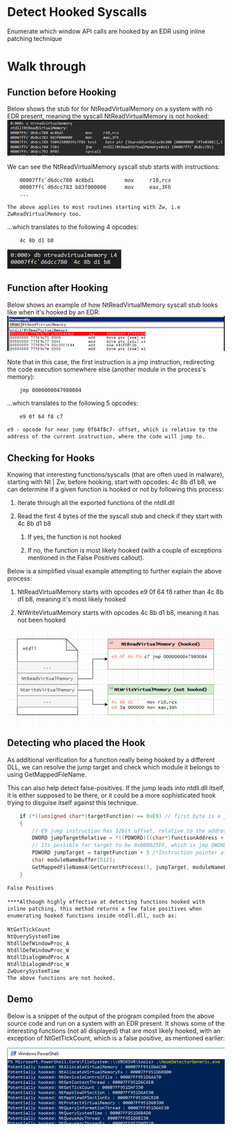 # Detect Hooked Syscalls

Enumerate which window API calls are hooked by an EDR using inline patching technique

# Walk through

## Function before Hooking

Below shows the stub for for NtReadVirtualMemory on a system with no EDR present, meaning the syscall NtReadVirtualMemory is not hooked:
![Before hooking](/images/beforehook.png)

We can see the NtReadVirtualMemory syscall stub starts with instructions:

```
    00007ffc`d6dcc780 4c8bd1          mov     r10,rcx
    00007ffc`d6dcc783 b83f000000      mov     eax,3Fh
    ...
```

    The above applies to most routines starting with Zw, i.e ZwReadVirtualMemory too.

...which translates to the following 4 opcodes:

```
    4c 8b d1 b8
```

![opocodes](/images/4opocodes.png)

## Function after Hooking

Below shows an example of how NtReadVirtualMemory syscall stub looks like when it's hooked by an EDR:
![After hooking](/images/afterhook.png)

Note that in this case, the first instruction is a jmp instruction, redirecting the code execution somewhere else (another module in the process's memory):

```
    jmp 0000000047980084
```

...which translates to the following 5 opcodes:

```
    e9 0f 64 f8 c7
```

    e9 - opcode for near jump 0f64f8c7- offset, which is relative to the address of the current instruction, where the code will jump to.

## Checking for Hooks

Knowing that interesting functions/syscalls (that are often used in malware), starting with Nt | Zw, before hooking, start with opcodes: 4c 8b d1 b8, we can determine if a given function is hooked or not by following this process:

1. Iterate through all the exported functions of the ntdll.dll

2. Read the first 4 bytes of the the syscall stub and check if they start with 4c 8b d1 b8

    1. If yes, the function is not hooked

    2. If no, the function is most likely hooked (with a couple of exceptions mentioned in the False Positives callout).

Below is a simplified visual example attempting to further explain the above process:

1. NtReadVirtualMemory starts with opcodes e9 0f 64 f8 rather than 4c 8b d1 b8, meaning it's most likely hooked

2. NtWriteVirtualMemory starts with opcodes 4c 8b d1 b8, meaning it has not been hooked

![Hooked and unhooked functions](/images/checkhook.png)

## Detecting who placed the Hook

As additional verification for a function really being hooked by a different DLL, we can resolve the jump target and check which module it belongs to using GetMappedFileName.

This can also help detect false-positives. If the jump leads into ntdll.dll itself, it is either supposed to be there, or it could be a more sophisticated hook trying to disguise itself against this technique.

```cpp
    if (*((unsigned char*)targetFunction) == 0xE9) // first byte is a jmp instruction, where does it jump to?
    {
        // E9 jump instruction has 32bit offset, relative to the address of the first instruction AFTER our jump instruction.
        DWORD jumpTargetRelative = *((PDWORD)((char*)functionAddress + 1));
        // Its possible for target to be 0x000025FF, which is jmp QWORD PTR [rip+0x0], or similar variants, this is not handled in this example
        PDWORD jumpTarget = targetFunction + 5 /*Instruction pointer after our jmp instruction*/ + jumpTargetRelative;  
        char moduleNameBuffer[512];
        GetMappedFileNameA(GetCurrentProcess(), jumpTarget, moduleNameBuffer, 512);
    }
```

    False Positives

    ****Although highly effective at detecting functions hooked with inline patching, this method returns a few false positives when enumerating hooked functions inside ntdll.dll, such as:

    NtGetTickCount
    NtQuerySystemTime
    NtdllDefWindowProc_A
    NtdllDefWindowProc_W
    NtdllDialogWndProc_A
    NtdllDialogWndProc_W
    ZwQuerySystemTime
    The above functions are not hooked.

## Demo

Below is a snippet of the output of the program compiled from the above source code and run on a system with an EDR present. It shows some of the interesting functions (not all displayed) that are most likely hooked, with an exception of NtGetTickCount, which is a false positive, as mentioned earlier:

![Usual suspects hooked + some false positives](/images/demo.png)
